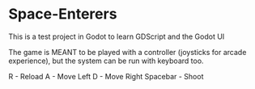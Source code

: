 # Space-Enterers
This is a test project in Godot to learn GDScript and the Godot UI

The game is MEANT to be played with a controller (joysticks for arcade experience), 
but the system can be run with keyboard too.

R - Reload
A - Move Left
D - Move Right
Spacebar - Shoot
